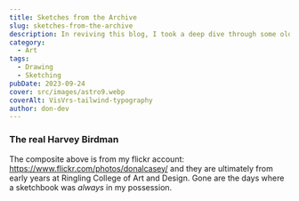```yaml
---
title: Sketches from the Archive
slug: sketches-from-the-archive
description: In reviving this blog, I took a deep dive through some old sources. I want to share them in order to encurage a revival.
category:
  - Art
tags:
  - Drawing
  - Sketching
pubDate: 2023-09-24
cover: src/images/astro9.webp
coverAlt: VisVrs-tailwind-typography
author: don-dev
---
```


### The real Harvey Birdman

The composite above is from my flickr account: https://www.flickr.com/photos/donalcasey/ and they are ultimately from early years at Ringling College of Art and Design. Gone are the days where a sketchbook was *always* in my possession.
